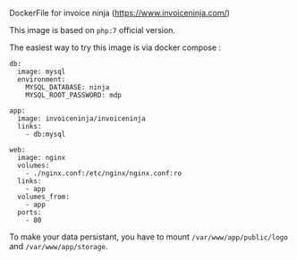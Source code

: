 DockerFile for invoice ninja (https://www.invoiceninja.com/)

This image is based on `php:7` official version.

The easiest way to try this image is via docker compose :

```
db:
  image: mysql
  environment:
    MYSQL_DATABASE: ninja
    MYSQL_ROOT_PASSWORD: mdp

app:
  image: invoiceninja/invoiceninja
  links:
    - db:mysql

web:
  image: nginx
  volumes:
    - ./nginx.conf:/etc/nginx/nginx.conf:ro
  links:
    - app
  volumes_from:
    - app
  ports:
    - 80
```

To make your data persistant, you have to mount `/var/www/app/public/logo` and `/var/www/app/storage`.
